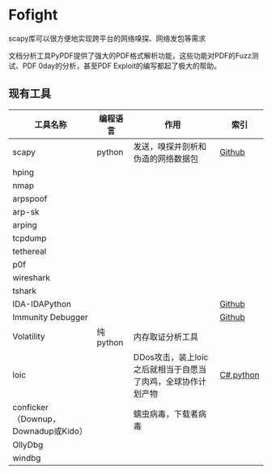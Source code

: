 # Fofight

scapy库可以很方便地实现跨平台的网络嗅探、网络发包等需求

文档分析工具PyPDF提供了强大的PDF格式解析功能，这些功能对PDF的Fuzz测试、PDF 0day的分析，甚至PDF Exploit的编写都起了极大的帮助。


## 现有工具
|工具名称|编程语言|作用|索引
|-------|-------|---|---|
|scapy|python|发送，嗅探并剖析和伪造的网络数据包|[Github](https://github.com/secdev/scapy/)|
|hping||||
|nmap||||
|arpspoof||||
|arp-sk||||
|arping||||
|tcpdump||||
|tethereal||||
|p0f||||
|wireshark||||
|tshark||||
|IDA-IDAPython|||[Github](https://github.com/search?utf8=%E2%9C%93&q=idapython&type=)|
|Immunity Debugger|||[Github](https://github.com/kbandla/ImmunityDebugger)|
|Volatility|纯python|内存取证分析工具||
|loic||DDos攻击，装上loic之后就相当于自愿当了肉鸡，全球协作计划产物|[C#](https://github.com/NewEraCracker/LOIC),[python](https://github.com/SlamDunkn/LOIC_Python)|
|conficker（Downup，Downadup或Kido）||蠕虫病毒，下载者病毒||
|OllyDbg|||||
|windbg|||||
